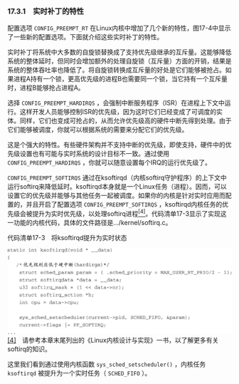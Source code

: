 ### 17.3.1　实时补丁的特性

配置选项 `CONFIG_PREEMPT_RT` 在Linux内核中增加了几个新的特性，图17-4中显示了一些新的配置选项。下面就介绍这些实时补丁的特性。

实时补丁将系统中大多数的自旋锁替换成了支持优先级继承的互斥量。这能够降低系统的整体延时，但同时会增加额外的处理自旋锁（互斥量）方面的开销，结果是系统的整体吞吐率也降低了。将自旋锁转换成互斥量的好处是它们能够被抢占。如果进程A持有一个锁，更高优先级的进程B也需要同一个锁，当它持有一个互斥量时，进程B能够抢占进程A。

选择 `CONFIG_PREEMPT_HARDIRQS` ，会强制中断服务程序（ISR）在进程上下文中运行。这样开发人员能够控制ISR的优先级，因为这时它们已经变成了可调度的实体。同样，它们也变成可抢占的，从而允许优先级高的硬件中断先得到处理。由于它们能够被调度，你就可以根据系统的需要来分配它们的优先级。

这是个强大的特性。有些硬件架构并不支持中断的优先级，即使支持，硬件中的优先级设置也有可能与实时系统的设计目标不一致。通过使用 `CONFIG_PREEMPT_HARDIRQS` ，你就可以随意设置每个IRQ的运行优先级了。

`CONFIG_PREEMPT_SOFTIRQS` 通过在ksoftirqd（内核softirq守护程序）的上下文中运行softirq来降低延时。ksoftirqd本身就是一个Linux任务（进程）。因而，可以设置它的优先级并能够与其他任务一起被调度。如果你的内核是针对实时应用而配置的，并且开启了配置选项 `CONFIG_PREEMPT_SOFTIRQS` ，ksoftirqd内核任务的优先级会被提升为实时优先级，以处理softirq进程<a class="my_markdown" href="['#anchor174']"><sup class="my_markdown">[4]</sup></a>。代码清单17-3显示了实现这一功能的内核代码，具体的文件路径是.../kernel/softirq.c。

代码清单17-3　将ksoftirqd提升为实时状态



![518.jpg](../images/518.jpg)
<a class="my_markdown" href="['#ac174']">[4]</a>　请参考本章末尾列出的《Linux内核设计与实现》一书，以了解更多有关softirq的知识。

这里我们看到通过使用内核函数 `sys_sched_setscheduler()` ，内核任务 `ksoftirqd` 被提升为一个实时任务（ `SCHED_FIFO` ）。

